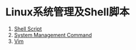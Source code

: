 <h1>Linux系统管理及Shell脚本</h1>

1. [Shell Script](shell.md)
2. [System Management Command](command.md)
3. [Vim](vim.md)
